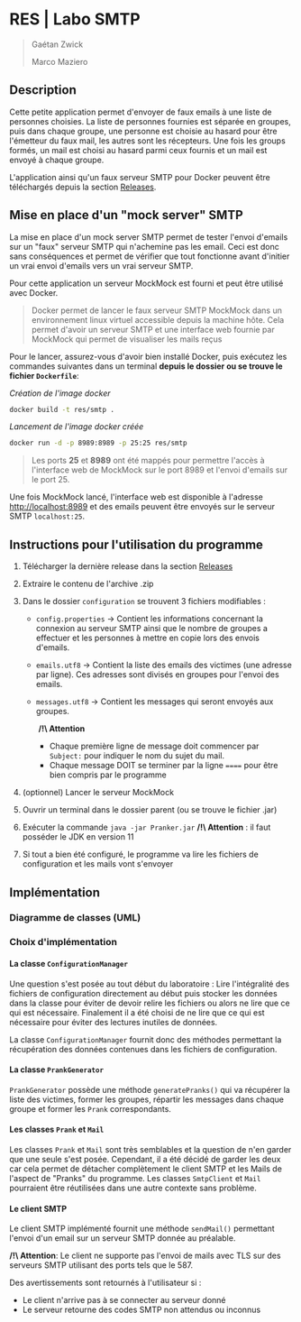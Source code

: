 # RES | Labo SMTP

> Gaétan Zwick
>
> Marco Maziero

## Description

Cette petite application permet d'envoyer de faux emails à une liste de personnes choisies. La liste de personnes fournies est séparée en groupes, puis dans chaque groupe, une personne est choisie au hasard pour être l'émetteur du faux mail, les autres sont les récepteurs. Une fois les groups formés, un mail est choisi au hasard parmi ceux fournis et un mail est envoyé à chaque groupe.

L'application ainsi qu'un faux serveur SMTP pour Docker peuvent être téléchargés depuis la section [Releases](https://github.com/Ga-3tan/Teaching-HEIGVD-RES-2021-Labo-SMTP/releases).

## Mise en place d'un "mock server" SMTP

La mise en place d'un mock server SMTP permet de tester l'envoi d'emails sur un "faux" serveur SMTP qui n'achemine pas les email. Ceci est donc sans conséquences et permet de vérifier que tout fonctionne avant d'initier un vrai envoi d'emails vers un vrai serveur SMTP.

Pour cette application un serveur MockMock est fourni et peut être utilisé avec Docker.

> Docker permet de lancer le faux serveur SMTP MockMock dans un environnement linux virtuel accessible depuis la machine hôte. Cela permet d'avoir un serveur SMTP et une interface web fournie par MockMock qui permet de visualiser les mails reçus

Pour le lancer, assurez-vous d'avoir bien installé Docker, puis exécutez les commandes suivantes dans un terminal **depuis le dossier ou se trouve le fichier `Dockerfile`**:

*Création de l'image docker*

```sh
docker build -t res/smtp .
```

*Lancement de l'image docker créée*

```sh
docker run -d -p 8989:8989 -p 25:25 res/smtp
```

> Les ports **25** et **8989** ont été mappés pour permettre l'accès à l'interface web de MockMock sur le port 8989 et l'envoi d'emails sur le port 25.

Une fois MockMock lancé, l'interface web est disponible à l'adresse [http://localhost:8989](http://localhost:8989) et des emails peuvent être envoyés sur le serveur SMTP `localhost:25`.

## Instructions pour l'utilisation du programme

1. Télécharger la dernière release dans la section [Releases](https://github.com/Ga-3tan/Teaching-HEIGVD-RES-2021-Labo-SMTP/releases)

2. Extraire le contenu de l'archive .zip

3. Dans le dossier `configuration` se trouvent 3 fichiers modifiables :

   - `config.properties` -> Contient les informations concernant la connexion au serveur SMTP ainsi que le nombre de groupes a effectuer et les personnes à mettre en copie lors des envois d'emails.

   - `emails.utf8` -> Contient la liste des emails des victimes (une adresse par ligne). Ces adresses sont divisés en groupes pour l'envoi des emails.

   - `messages.utf8` -> Contient les messages qui seront envoyés aux groupes. 

     ​	**/!\ Attention**

     - Chaque première ligne de message doit commencer par `Subject:` pour indiquer le nom du sujet du mail.
     - Chaque message DOIT se terminer par la ligne `====` pour être bien compris par le programme

4. (optionnel) Lancer le serveur MockMock

5. Ouvrir un terminal dans le dossier parent (ou se trouve le fichier .jar)

6. Exécuter la commande `java -jar Pranker.jar`  **/!\ Attention** : il faut posséder le JDK en version 11

7. Si tout a bien été configuré, le programme va lire les fichiers de configuration et les mails vont s'envoyer

## Implémentation

### Diagramme de classes (UML)

### Choix d'implémentation

#### La classe `ConfigurationManager`

Une question s'est posée au tout début du laboratoire : Lire l'intégralité des fichiers de configuration directement au début puis stocker les données dans la classe pour éviter de devoir relire les fichiers ou alors ne lire que ce qui est nécessaire. Finalement il a été choisi de ne lire que ce qui est nécessaire pour éviter des lectures inutiles de données.

La classe `ConfigurationManager` fournit donc des méthodes permettant la récupération des données contenues dans les fichiers de configuration.

#### La classe `PrankGenerator`

`PrankGenerator` possède une méthode `generatePranks()` qui va récupérer la liste des victimes, former les groupes, répartir les messages dans chaque groupe et former les `Prank` correspondants.

#### Les classes `Prank` et `Mail`

Les classes `Prank` et `Mail` sont très semblables et la question de n'en garder que une seule s'est posée. Cependant, il a été décidé de garder les deux car cela permet de détacher complètement le client SMTP et les Mails de l'aspect de "Pranks" du programme. Les classes `SmtpClient` et `Mail` pourraient être réutilisées dans une autre contexte sans problème.

#### Le client SMTP

Le client SMTP implémenté fournit une méthode `sendMail()` permettant l'envoi d'un email sur un serveur SMTP donnée au préalable.

**/!\ Attention**: Le client ne supporte pas l'envoi de mails avec TLS sur des serveurs SMTP utilisant des ports tels que le 587.

Des avertissements sont retournés à l'utilisateur si :

- Le client n'arrive pas à se connecter au serveur donné
- Le serveur retourne des codes SMTP non attendus ou inconnus

